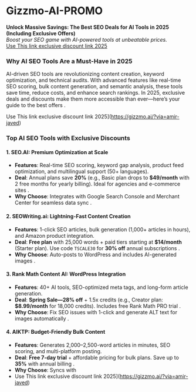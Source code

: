 # Gizzmo-AI-PROMO
**Unlock Massive Savings: The Best SEO Deals for AI Tools in 2025 (Including Exclusive Offers)**  
*Boost your SEO game with AI-powered tools at unbeatable prices.*  
[
Use This link exclusive discount link 2025](https://gizzmo.ai/?via=amir-javed)

### **Why AI SEO Tools Are a Must-Have in 2025**  
AI-driven SEO tools are revolutionizing content creation, keyword optimization, and technical audits. With advanced features like real-time SEO scoring, bulk content generation, and semantic analysis, these tools save time, reduce costs, and enhance search rankings. In 2025, exclusive deals and discounts make them more accessible than ever—here’s your guide to the best offers .  

Use This link exclusive discount link 2025](https://gizzmo.ai/?via=amir-javed)


### **Top AI SEO Tools with Exclusive Discounts**  

#### **1. SEO.AI: Premium Optimization at Scale**  
- **Features**: Real-time SEO scoring, keyword gap analysis, product feed optimization, and multilingual support (50+ languages).  
- **Deal**: Annual plans save **20%** (e.g., Basic plan drops to **$49/month** with 2 free months for yearly billing). Ideal for agencies and e-commerce sites .  
- **Why Choose**: Integrates with Google Search Console and Merchant Center for seamless data sync .  

#### **2. SEOWriting.ai: Lightning-Fast Content Creation**  
- **Features**: 1-click SEO articles, bulk generation (1,000+ articles in hours), and Amazon product integration.  
- **Deal**: **Free plan** with 25,000 words + paid tiers starting at **$14/month** (Starter plan). Use code `TSCALE30` for **30% off** annual subscriptions .  
- **Why Choose**: Auto-posts to WordPress and includes AI-generated images .  

#### **3. Rank Math Content AI: WordPress Integration**  
- **Features**: 40+ AI tools, SEO-optimized meta tags, and long-form article generation.  
- **Deal**: **Spring Sale—28% off** + 1.5x credits (e.g., Creator plan: **$8.99/month** for 18,000 credits). Includes free Rank Math PRO trial .  
- **Why Choose**: Fix SEO issues with 1-click and generate ALT text for images automatically .  

#### **4. AIKTP: Budget-Friendly Bulk Content**  
- **Features**: Generates 2,000–2,500-word articles in minutes, SEO scoring, and multi-platform posting.  
- **Deal**: **Free 7-day trial** + affordable pricing for bulk plans. Save up to **35%** with annual billing .  
- **Why Choose**: Syncs with
- Use This link exclusive discount link 2025](https://gizzmo.ai/?via=amir-javed)
